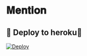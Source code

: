 # 𝐌𝐞𝐧𝐭𝐢𝐨𝐧



## 🚀 Deploy to heroku🚀
[![Deploy](https://www.herokucdn.com/deploy/button.svg)](https://heroku.com/deploy?template=https://github.com/ZaenXP/Mention)

